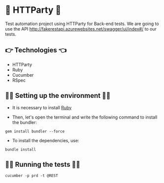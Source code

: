 # 🥳 HTTParty 🥳
Test automation project using HTTParty for Back-end tests. We are going to use the API http://fakerestapi.azurewebsites.net/swagger/ui/index#/ to our tests.

## :point_right: Technologies :point_left:	

- HTTParty
- Ruby
- Cucumber
- RSpec

## :man_technologist:	Setting up the environment :woman_technologist:	

- It is necessary to install [Ruby](https://rubyinstaller.org/) 

- Then, let's open the terminal and write the following command to install the bundler:
```
gem install bundler --force
```

- To install the dependencies, use:
```
bundle install
```

## :running_man: Running the tests :running_woman:
```
cucumber -p prd -t @REST
```
